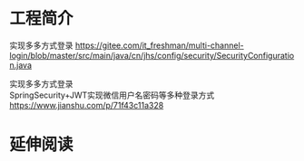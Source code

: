 # 工程简介

实现多多方式登录
https://gitee.com/it_freshman/multi-channel-login/blob/master/src/main/java/cn/jhs/config/security/SecurityConfiguration.java

实现多多方式登录  
SpringSecurity+JWT实现微信用户名密码等多种登录方式
https://www.jianshu.com/p/71f43c11a328

# 延伸阅读

